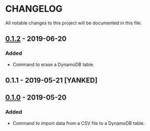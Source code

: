 # CHANGELOG

All notable changes to this project will be documented in this file.

## [0.1.2] - 2019-06-20
### Added
- Command to erase a DynamoDB table.

## 0.1.1 - 2019-05-21 [YANKED]

## [0.1.0] - 2019-05-20
### Added
- Command to import data from a CSV file to a DynamoDB table.

[0.1.2]: https://github.com/matheussilvasantos/dynamocli/commit/6fd76a06819ff32464eeeae1f097bccd33f21387
[0.1.0]: https://github.com/matheussilvasantos/dynamocli/releases/tag/v0.1.0
